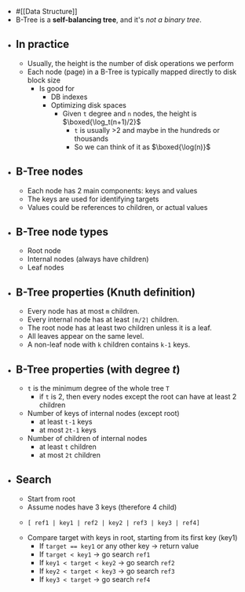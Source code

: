 - #[[Data Structure]]
- B-Tree is a **self-balancing tree**, and it's *not a binary tree*.
- ## In practice
	- Usually, the height is the number of disk operations we perform
	- Each node (page) in a B-Tree is typically mapped directly to disk block size
		- Is good for
			- DB indexes
			- Optimizing disk spaces
				- Given `t` degree and `n` nodes, the height is $\boxed{\log_t(n+1)/2}$
					- `t` is usually >2 and maybe in the hundreds or thousands
					- So we can think of it as $\boxed{\log(n)}$
- ## B-Tree nodes
	- Each node has 2 main components: keys and values
	- The keys are used for identifying targets
	- Values could be references to children, or actual values
- ## B-Tree node types
	- Root node
	- Internal nodes (always have children)
	- Leaf nodes
- ## B-Tree properties (Knuth definition)
	- Every node has at most `m` children.
	- Every internal node has at least `⌈m/2⌉` children.
	- The root node has at least two children unless it is a leaf.
	- All leaves appear on the same level.
	- A non-leaf node with `k` children contains `k-1` keys.
- ## B-Tree properties (with degree *t*)
	- `t` is the minimum degree of the whole tree `T`
		- if `t` is 2, then every nodes except the root can have at least 2 children
	- Number of keys of internal nodes (except root)
		- at least `t-1` keys
		- at most `2t-1` keys
	- Number of children of internal nodes
		- at least `t` children
		- at most `2t` children
- ## Search
	- Start from root
	- Assume nodes have 3 keys (therefore 4 child)
	- ```
	  [ ref1 | key1 | ref2 | key2 | ref3 | key3 | ref4]
	  ```
	- Compare target with keys in root, starting from its first key (key1)
		- If `target == key1` or any other key -> return value
		- If `target < key1` -> go search `ref1`
		- If `key1 < target < key2` -> go search `ref2`
		- If `key2 < target < key3` -> go search `ref3`
		- If `key3 < target` -> go search `ref4`